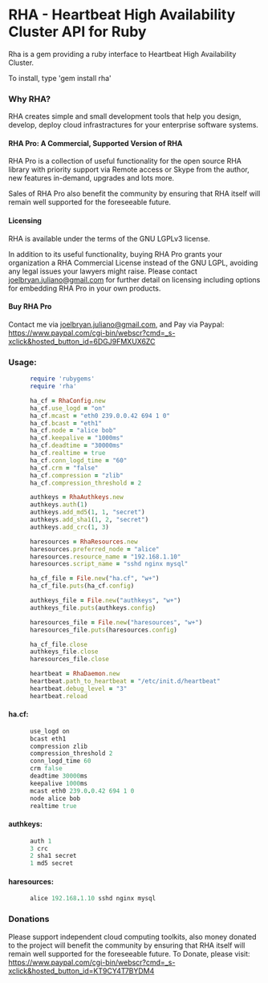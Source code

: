 RHA - Heartbeat High Availability Cluster API for Ruby
======================================================

Rha is a gem providing a ruby interface to Heartbeat High Availability Cluster.

To install, type 'gem install rha'

### Why RHA?

RHA creates simple and small development tools that help you design,
develop, deploy cloud infrastractures for your enterprise software systems.

#### RHA Pro: A Commercial, Supported Version of RHA
RHA Pro is a collection of useful functionality for the open source RHA library with priority support via Remote access or Skype from the author, new features in-demand, upgrades and lots more.

Sales of RHA Pro also benefit the community by ensuring that RHA itself will remain well supported for the foreseeable future.

#### Licensing
RHA is available under the terms of the GNU LGPLv3 license.

In addition to its useful functionality, buying RHA Pro grants your organization a RHA Commercial License instead of the GNU LGPL, avoiding any legal issues your lawyers might raise. Please contact joelbryan.juliano@gmail.com for further detail on licensing including options for embedding RHA Pro in your own products.

#### Buy RHA Pro
Contact me via joelbryan.juliano@gmail.com, and Pay via Paypal: https://www.paypal.com/cgi-bin/webscr?cmd=_s-xclick&hosted_button_id=6DGJ9FMXUX6ZC

### Usage:

```ruby
      require 'rubygems'
      require 'rha'

      ha_cf = RhaConfig.new
      ha_cf.use_logd = "on"
      ha_cf.mcast = "eth0 239.0.0.42 694 1 0"
      ha_cf.bcast = "eth1"
      ha_cf.node = "alice bob"
      ha_cf.keepalive = "1000ms"
      ha_cf.deadtime = "30000ms"
      ha_cf.realtime = true
      ha_cf.conn_logd_time = "60"
      ha_cf.crm = "false"
      ha_cf.compression = "zlib"
      ha_cf.compression_threshold = 2

      authkeys = RhaAuthkeys.new
      authkeys.auth(1)
      authkeys.add_md5(1, 1, "secret")
      authkeys.add_sha1(1, 2, "secret")
      authkeys.add_crc(1, 3)

      haresources = RhaResources.new
      haresources.preferred_node = "alice"
      haresources.resource_name = "192.168.1.10"
      haresources.script_name = "sshd nginx mysql"

      ha_cf_file = File.new("ha.cf", "w+")
      ha_cf_file.puts(ha_cf.config)

      authkeys_file = File.new("authkeys", "w+")
      authkeys_file.puts(authkeys.config)

      haresources_file = File.new("haresources", "w+")
      haresources_file.puts(haresources.config)

      ha_cf_file.close
      authkeys_file.close
      haresources_file.close

      heartbeat = RhaDaemon.new
      heartbeat.path_to_heartbeat = "/etc/init.d/heartbeat"
      heartbeat.debug_level = "3"
      heartbeat.reload
```

#### ha.cf:

```ruby
      use_logd on
      bcast eth1
      compression zlib
      compression_threshold 2
      conn_logd_time 60
      crm false
      deadtime 30000ms
      keepalive 1000ms
      mcast eth0 239.0.0.42 694 1 0
      node alice bob
      realtime true
```

#### authkeys:

```ruby
      auth 1
      3 crc
      2 sha1 secret
      1 md5 secret
```

#### haresources:

```ruby
      alice 192.168.1.10 sshd nginx mysql
```

### Donations

Please support independent cloud computing toolkits, also money donated to the project will benefit the community by ensuring that RHA itself will remain well supported for the foreseeable future. To Donate, please visit: https://www.paypal.com/cgi-bin/webscr?cmd=_s-xclick&hosted_button_id=KT9CY4T7BYDM4
